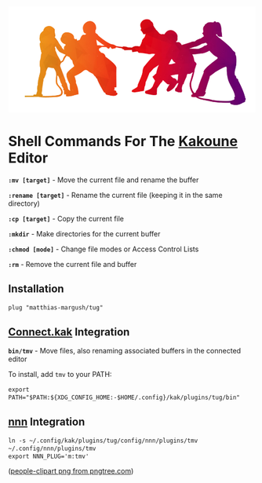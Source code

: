 ![Tug](images/tug.png)

# Shell Commands For The [Kakoune](https://kakoune.org) Editor

**`:mv [target]`** - Move the current file and rename the buffer

**`:rename [target]`** - Rename the current file (keeping it in the same directory)

**`:cp [target]`** - Copy the current file

**`:mkdir`** - Make directories for the current buffer

**`:chmod [mode]`** - Change file modes or Access Control Lists

**`:rm`** - Remove the current file and buffer


## Installation

    plug "matthias-margush/tug"


## [Connect.kak](https://github.com/alexherbo2/connect.kak) Integration

**`bin/tmv`** - Move files, also renaming associated buffers in the connected editor

To install, add `tmv` to your PATH:

    export PATH="$PATH:${XDG_CONFIG_HOME:-$HOME/.config}/kak/plugins/tug/bin"


## [nnn](https://github.com/jarun/nnn) Integration

    ln -s ~/.config/kak/plugins/tug/config/nnn/plugins/tmv ~/.config/nnn/plugins/tmv
    export NNN_PLUG='m:tmv'

([people-clipart png from pngtree.com](https://pngtree.com/so/people-clipart))

